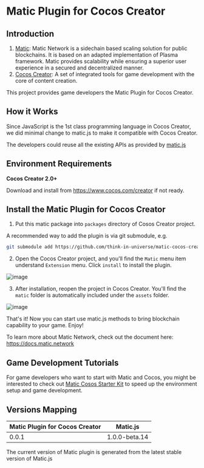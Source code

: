 # Matic Plugin for Cocos Creator

## Introduction

1. [Matic](https://matic.network/): Matic Network is a sidechain based scaling solution for public blockchains. It is based on an adapted implementation of Plasma framework. Matic provides scalability while ensuring a superior user experience in a secured and decentralized manner.
2. [Cocos Creator](https://cocos2d-x.org/creator): A set of integrated tools for game development with the core of content creation.

This project provides game developers the Matic Plugin for Cocos Creator.

## How it Works

Since JavaScript is the 1st class programming language in Cocos Creator, we did minimal change to matic.js to make it compatible with Cocos Creator.

The developers could reuse all the existing APIs as provided by [matic.js](https://github.com/maticnetwork/matic.js)


## Environment Requirements

**Cocos Creator 2.0+**

Download and install from https://www.cocos.com/creator if not ready.

## Install the Matic Plugin for Cocos Creator

1. Put this matic package into `packages` directory of Cosos Creator project.

A recommended way to add the plugin is via git submodule, e.g.

```bash
git submodule add https://github.com/think-in-universe/matic-cocos-creator <project>/packages/matic
```

2. Open the Cocos Creator project, and you'll find the `Matic` menu item understand `Extension` menu. Click `install` to install the plugin.

![image](https://user-images.githubusercontent.com/46699230/65697412-76497380-e0ad-11e9-9444-54da373d12c1.png)


3. After installation, reopen the project in Cocos Creator. You'll find the `matic` folder is automatically included under the `assets` folder.

![image](https://user-images.githubusercontent.com/46699230/65697471-94af6f00-e0ad-11e9-9965-0fcf5ea569ff.png)


That's it! Now you can start use matic.js methods to bring blockchain capability to your game. Enjoy!

To learn more about Matic Network, check out the document here: https://docs.matic.network

## Game Development Tutorials

For game developers who want to start with Matic and Cocos, you might be interested to check out [Matic Cosos Starter Kit](https://github.com/think-in-universe/matic-cocos-starter-kit) to speed up the environment setup and game development. 


## Versions Mapping

| Matic Plugin for Cocos Creator | Matic.js |
| --------------- | ---------- |
| 0.0.1           | 1.0.0-beta.14 |

The current version of Matic plugin is generated from the latest stable version of Matic.js
